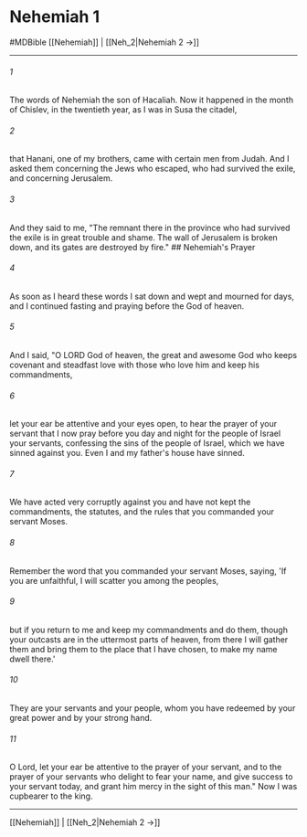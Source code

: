 # Nehemiah 1
#MDBible
[[Nehemiah]] | [[Neh_2|Nehemiah 2 →]]

***

###### 1 
The words of Nehemiah the son of Hacaliah. Now it happened in the month of Chislev, in the twentieth year, as I was in Susa the citadel, 

###### 2 
that Hanani, one of my brothers, came with certain men from Judah. And I asked them concerning the Jews who escaped, who had survived the exile, and concerning Jerusalem. 

###### 3 
And they said to me, "The remnant there in the province who had survived the exile is in great trouble and shame. The wall of Jerusalem is broken down, and its gates are destroyed by fire." ## Nehemiah's Prayer 

###### 4 
As soon as I heard these words I sat down and wept and mourned for days, and I continued fasting and praying before the God of heaven. 

###### 5 
And I said, "O LORD God of heaven, the great and awesome God who keeps covenant and steadfast love with those who love him and keep his commandments, 

###### 6 
let your ear be attentive and your eyes open, to hear the prayer of your servant that I now pray before you day and night for the people of Israel your servants, confessing the sins of the people of Israel, which we have sinned against you. Even I and my father's house have sinned. 

###### 7 
We have acted very corruptly against you and have not kept the commandments, the statutes, and the rules that you commanded your servant Moses. 

###### 8 
Remember the word that you commanded your servant Moses, saying, 'If you are unfaithful, I will scatter you among the peoples, 

###### 9 
but if you return to me and keep my commandments and do them, though your outcasts are in the uttermost parts of heaven, from there I will gather them and bring them to the place that I have chosen, to make my name dwell there.' 

###### 10 
They are your servants and your people, whom you have redeemed by your great power and by your strong hand. 

###### 11 
O Lord, let your ear be attentive to the prayer of your servant, and to the prayer of your servants who delight to fear your name, and give success to your servant today, and grant him mercy in the sight of this man." Now I was cupbearer to the king. 

***

[[Nehemiah]] | [[Neh_2|Nehemiah 2 →]]
